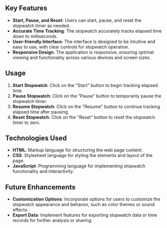 

## Key Features

- **Start, Pause, and Reset**: Users can start, pause, and reset the stopwatch timer as needed.
- **Accurate Time Tracking**: The stopwatch accurately tracks elapsed time down to milliseconds.
- **User-friendly Interface**: The interface is designed to be intuitive and easy to use, with clear controls for stopwatch operation.
- **Responsive Design**: The application is responsive, ensuring optimal viewing and functionality across various devices and screen sizes.

## Usage

1. **Start Stopwatch**: Click on the "Start" button to begin tracking elapsed time.
2. **Pause Stopwatch**: Click on the "Pause" button to temporarily pause the stopwatch timer.
3. **Resume Stopwatch**: Click on the "Resume" button to continue tracking elapsed time after pausing.
4. **Reset Stopwatch**: Click on the "Reset" button to reset the stopwatch timer to zero.

## Technologies Used

- **HTML**: Markup language for structuring the web page content.
- **CSS**: Stylesheet language for styling the elements and layout of the page.
- **JavaScript**: Programming language for implementing stopwatch functionality and interactivity.

## Future Enhancements

- **Customization Options**: Incorporate options for users to customize the stopwatch appearance and behavior, such as color themes or sound effects.
- **Export Data**: Implement features for exporting stopwatch data or time records for further analysis or sharing.
